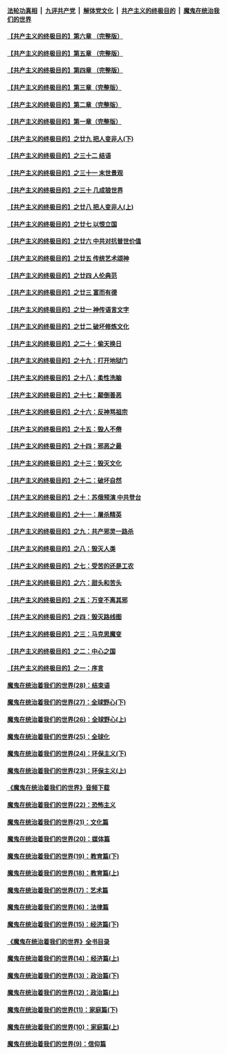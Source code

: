 ####  [法轮功真相](../../../../basic/blob/master/README.md?t=11102326) &nbsp;|&nbsp; [九评共产党](../../../../9ping.md/blob/master/README.md?t=11102326) &nbsp;|&nbsp; [解体党文化](../../../../jtdwh.md/blob/master/README.md?t=11102326)  &nbsp;|&nbsp; [共产主义的终极目的](../../../../gczydzjmd.md/blob/master/README.md?t=11102326) &nbsp;|&nbsp; [魔鬼在统治我们的世界](../../../../mgztzwmdsj.md/blob/master/README.md?t=11102326) 

#### [【共产主义的终极目的】第六章 （完整版）](../pages/nsc422/n11428913.md?t=11102326) 

#### [【共产主义的终极目的】第五章 （完整版）](../pages/nsc422/n11428912.md?t=11102326) 

#### [【共产主义的终极目的】第四章 （完整版）](../pages/nsc422/n11428907.md?t=11102326) 

#### [【共产主义的终极目的】第三章（完整版）](../pages/nsc422/n11428848.md?t=11102326) 

#### [【共产主义的终极目的】第二章（完整版）](../pages/nsc422/n11428831.md?t=11102326) 

#### [【共产主义的终极目的】第一章（完整版）](../pages/nsc422/n11417651.md?t=11102326) 

#### [【共产主义的终极目的】之廿九 把人变非人(下)](../pages/nsc422/n11344140.md?t=11102326) 

#### [【共产主义的终极目的】之三十二 结语](../pages/nsc422/n11360535.md?t=11102326) 

#### [【共产主义的终极目的】之三十一 末世景观](../pages/nsc422/n11351129.md?t=11102326) 

#### [【共产主义的终极目的】之三十 几成狼世界](../pages/nsc422/n11348280.md?t=11102326) 

#### [【共产主义的终极目的】之廿八 把人变非人(上)](../pages/nsc422/n11340492.md?t=11102326) 

#### [【共产主义的终极目的】之廿七 以恨立国](../pages/nsc422/n11336944.md?t=11102326) 

#### [【共产主义的终极目的】之廿六 中共对抗普世价值](../pages/nsc422/n11324785.md?t=11102326) 

#### [【共产主义的终极目的】之廿五 传统艺术颂神](../pages/nsc422/n11296396.md?t=11102326) 

#### [【共产主义的终极目的】之廿四 人伦典范](../pages/nsc422/n11296397.md?t=11102326) 

#### [【共产主义的终极目的】之廿三 富而有德](../pages/nsc422/n11283598.md?t=11102326) 

#### [【共产主义的终极目的】之廿一 神传语言文字](../pages/nsc422/n11263265.md?t=11102326) 

#### [【共产主义的终极目的】之廿二 破坏修炼文化](../pages/nsc422/n11245728.md?t=11102326) 

#### [【共产主义的终极目的】之二十：偷天换日](../pages/nsc422/n11238846.md?t=11102326) 

#### [【共产主义的终极目的】之十九：打开地狱门](../pages/nsc422/n11206376.md?t=11102326) 

#### [【共产主义的终极目的】之十八：柔性洗脑](../pages/nsc422/n11199994.md?t=11102326) 

#### [【共产主义的终极目的】之十七：颠倒善恶](../pages/nsc422/n11179782.md?t=11102326) 

#### [【共产主义的终极目的】之十六：反神骂祖宗](../pages/nsc422/n11166798.md?t=11102326) 

#### [【共产主义的终极目的】之十五：毁人不倦](../pages/nsc422/n11166792.md?t=11102326) 

#### [【共产主义的终极目的】之十四：邪恶之最](../pages/nsc422/n11150249.md?t=11102326) 

#### [【共产主义的终极目的】之十三：毁灭文化](../pages/nsc422/n11135227.md?t=11102326) 

#### [【共产主义的终极目的】之十二：破坏自然](../pages/nsc422/n11135214.md?t=11102326) 

#### [【共产主义的终极目的】之十：苏俄预演 中共登台](../pages/nsc422/n11118424.md?t=11102326) 

#### [【共产主义的终极目的】之十一：屠杀精英](../pages/nsc422/n11118442.md?t=11102326) 

#### [【共产主义的终极目的】之九：共产邪灵一路杀](../pages/nsc422/n11114139.md?t=11102326) 

#### [【共产主义的终极目的】之八：毁灭人类](../pages/nsc422/n11108503.md?t=11102326) 

#### [【共产主义的终极目的】之七：受苦的还是工农](../pages/nsc422/n11101809.md?t=11102326) 

#### [【共产主义的终极目的】之六：甜头和苦头](../pages/nsc422/n11096971.md?t=11102326) 

#### [【共产主义的终极目的】之五：万变不离其邪](../pages/nsc422/n11091285.md?t=11102326) 

#### [【共产主义的终极目的】之四：毁灭路线图](../pages/nsc422/n11086284.md?t=11102326) 

#### [【共产主义的终极目的】之三：马克思魔变](../pages/nsc422/n11061941.md?t=11102326) 

#### [【共产主义的终极目的】之二：中心之国](../pages/nsc422/n11047728.md?t=11102326) 

#### [【共产主义的终极目的】之一：序言](../pages/nsc422/n11086077.md?t=11102326) 

#### [魔鬼在统治着我们的世界(28)：结束语](../pages/nsc422/n10936246.md?t=11102326) 

#### [魔鬼在统治着我们的世界(27)：全球野心(下)](../pages/nsc422/n10928319.md?t=11102326) 

#### [魔鬼在统治着我们的世界(26)：全球野心(上)](../pages/nsc422/n10900318.md?t=11102326) 

#### [魔鬼在统治着我们的世界(25)：全球化](../pages/nsc422/n10788205.md?t=11102326) 

#### [魔鬼在统治着我们的世界(24)：环保主义(下)](../pages/nsc422/n10695307.md?t=11102326) 

#### [魔鬼在统治着我们的世界(23)：环保主义(上)](../pages/nsc422/n10688613.md?t=11102326) 

#### [《魔鬼在统治着我们的世界》音频下载](../pages/nsc422/n10635553.md?t=11102326) 

#### [魔鬼在统治着我们的世界(22)：恐怖主义](../pages/nsc422/n10614727.md?t=11102326) 

#### [魔鬼在统治着我们的世界(21)：文化篇](../pages/nsc422/n10597706.md?t=11102326) 

#### [魔鬼在统治着我们的世界(20)：媒体篇](../pages/nsc422/n10586579.md?t=11102326) 

#### [魔鬼在统治着我们的世界(19)：教育篇(下)](../pages/nsc422/n10564808.md?t=11102326) 

#### [魔鬼在统治着我们的世界(18)：教育篇(上)](../pages/nsc422/n10526970.md?t=11102326) 

#### [魔鬼在统治着我们的世界(17)：艺术篇](../pages/nsc422/n10499093.md?t=11102326) 

#### [魔鬼在统治着我们的世界(16)：法律篇](../pages/nsc422/n10485969.md?t=11102326) 

#### [魔鬼在统治着我们的世界(15)：经济篇(下)](../pages/nsc422/n10469975.md?t=11102326) 

#### [《魔鬼在统治着我们的世界》全书目录](../pages/nsc422/n10464261.md?t=11102326) 

#### [魔鬼在统治着我们的世界(14)：经济篇(上)](../pages/nsc422/n10457370.md?t=11102326) 

#### [魔鬼在统治着我们的世界(13)：政治篇(下)](../pages/nsc422/n10448270.md?t=11102326) 

#### [魔鬼在统治着我们的世界(12)：政治篇(上)](../pages/nsc422/n10444576.md?t=11102326) 

#### [魔鬼在统治着我们的世界(11)：家庭篇(下)](../pages/nsc422/n10440961.md?t=11102326) 

#### [魔鬼在统治着我们的世界(10)：家庭篇(上)](../pages/nsc422/n10435448.md?t=11102326) 

#### [魔鬼在统治着我们的世界(9)：信仰篇](../pages/nsc422/n10432159.md?t=11102326) 

